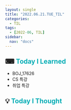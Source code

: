 ```yaml
---
layout: single
title: "2022.06.21.TUE_TIL"
categories:
  - TIL
tags:
  - [2022-06, TIL]
sidebar:
  nav: "docs"
---
```


## ⌨ <a style="color:#00adb5">Today I Learned</a>

- BOJ_17626
- CS 특강
- 취업 특강

## 💡 <a style="color:#00adb5">Today I Thought</a>

